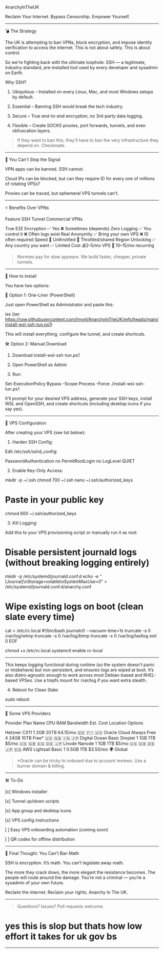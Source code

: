 AnarchyInTheUK

Reclaim Your Internet. Bypass Censorship. Empower Yourself.


---

💣 The Strategy

The UK is attempting to ban VPNs, block encryption, and impose identity verification to access the internet. This is not about safety. This is about control.

So we're fighting back with the ultimate loophole: SSH — a legitimate, industry-standard, pre-installed tool used by every developer and sysadmin on Earth.

Why SSH?

1. Ubiquitous – Installed on every Linux, Mac, and most Windows setups by default.


2. Essential – Banning SSH would break the tech industry.


3. Secure – True end-to-end encryption, no 3rd-party data logging.


4. Flexible – Create SOCKS proxies, port forwards, tunnels, and even obfuscation layers.



> If they want to ban this, they’ll have to ban the very infrastructure they depend on. Checkmate.




---

🧠 You Can't Stop the Signal

VPN apps can be banned. SSH cannot.

Cloud IPs can be blocked, but can they require ID for every one of millions of rotating VPSs?

Proxies can be traced, but ephemeral VPS tunnels can't.



---

⚡️ Benefits Over VPNs

Feature	SSH Tunnel	Commercial VPNs

True E2E Encryption	✅ Yes	❌ Sometimes (depends)
Zero Logging	✅ You control it	❌ Often logs exist
Real Anonymity	✅ Bring your own VPS	❌ ID often required
Speed	🚀 Unthrottled	🐢 Throttled/shared
Region Unlocking	✅ Any country you want	✅ Limited
Cost	💰$2–$5/mo VPS	💸 $10–$15/mo recurring


> Normies pay for slow spyware. We build faster, cheaper, private tunnels.




---

🚀 How to Install

You have two options:

🧪 Option 1: One-Liner (PowerShell)

Just open PowerShell as Administrator and paste this:

iex (iwr https://raw.githubusercontent.com/lmynl/AnarchyInTheUK/refs/heads/main/install-wsl-ssh-tun.ps1)

This will install everything, configure the tunnel, and create shortcuts.

🛠 Option 2: Manual Download

1. Download install-wsl-ssh-tun.ps1


2. Open PowerShell as Admin


3. Run:



Set-ExecutionPolicy Bypass -Scope Process -Force
./install-wsl-ssh-tun.ps1

It’ll prompt for your desired VPS address, generate your SSH keys, install WSL and OpenSSH, and create shortcuts (including desktop icons if you say yes).


---

🔐 VPS Configuration

After creating your VPS (see list below):

1. Harden SSH Config:

Edit /etc/ssh/sshd_config:

PasswordAuthentication no
PermitRootLogin no
LogLevel QUIET

2. Enable Key-Only Access:

mkdir -p ~/.ssh
chmod 700 ~/.ssh
nano ~/.ssh/authorized_keys
# Paste in your public key
chmod 600 ~/.ssh/authorized_keys

3. Kill Logging:

Add this to your VPS provisioning script or manually run it as root:

# Disable persistent journald logs (without breaking logging entirely)
mkdir -p /etc/systemd/journald.conf.d
echo -e "[Journal]\nStorage=volatile\nSystemMaxUse=0" > /etc/systemd/journald.conf.d/anarchy.conf

# Wipe existing logs on boot (clean slate every time)
cat <<EOF > /etc/rc.local
#!/bin/bash
journalctl --vacuum-time=1s
truncate -s 0 /var/log/wtmp
truncate -s 0 /var/log/btmp
truncate -s 0 /var/log/lastlog
exit 0
EOF

chmod +x /etc/rc.local
systemctl enable rc-local


---

This keeps logging functional during runtime (so the system doesn't panic or misbehave) but non-persistent, and ensures logs are wiped at boot. It’s also distro-agnostic enough to work across most Debian-based and RHEL-based VPSes.
Use a tmpfs mount for /var/log if you want extra stealth.

4. Reboot for Clean Slate:

sudo reboot


---

💸 Some VPS Providers

Provider	Plan Name	CPU	RAM	Bandwidth	Est. Cost	Location Options

Hetzner	CX11	1	2GB	20TB	€4.15/mo	🇩🇪 🇫🇮 🇺🇸
Oracle Cloud	Always Free	4	24GB	10TB	Free*	🇺🇸 🇬🇧 🇮🇳 🇯🇵
Digital Ocean	Basic Droplet	1	1GB	1TB	$5/mo	🇺🇸 🇬🇧 🇸🇬 🇩🇪 🇯🇵
Linode	Nanode	1	1GB	1TB	$5/mo	🇺🇸 🇬🇧 🇩🇪 🇯🇵 🇸🇬
AWS Lightsail	Basic	1	0.5GB	1TB	$3.50/mo	🌍 Global


> *Oracle can be tricky to onboard due to account reviews. Use a burner domain & billing.




---

🛠 To-Do

[x] Windows installer

[x] Tunnel up/down scripts

[x] App group and desktop icons

[x] VPS config instructions

[ ] Easy VPS onboarding automation (coming soon)

[ ] QR codes for offline distribution



---

🧠 Final Thought: You Can't Ban Math

SSH is encryption. It’s math. You can’t legislate away math.

The more they crack down, the more elegant the resistance becomes. The people will route around the damage. You’re not a criminal — you’re a sysadmin of your own future.

Reclaim the internet. Reclaim your rights. Anarchy In The UK.


---

> Questions? Issues? Pull requests welcome.


# yes this is slop but thats how low effort it takes for uk gov bs



---

